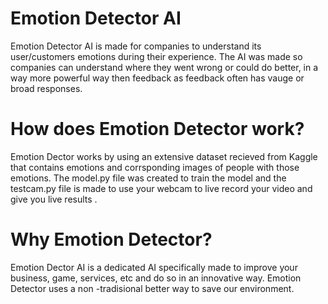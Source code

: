 
# Emotion Detector AI

Emotion Detector AI is made for companies to understand its user/customers emotions during their experience. The AI was made so companies can understand where they went wrong or could do better, in a way more powerful way then feedback as feedback often has vauge or broad responses.

# How does Emotion Detector work? 

Emotion Dector works by using an extensive dataset recieved from Kaggle that contains emotions and corrsponding images of people with those emotions. The model.py file was created to train the model and the testcam.py file is made to use your webcam to live record your video and give you live results .

# Why Emotion Detector?

Emotion Dector AI is a dedicated AI specifically made to improve your business, game, services, etc and do so in an innovative way. Emotion Detector uses a non
-tradisional better way to save our environment.
